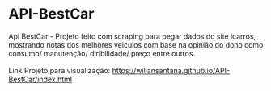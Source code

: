 # API-BestCar
Api BestCar - Projeto feito com scraping para pegar dados do site icarros, mostrando notas dos melhores veiculos com base na opinião do dono como consumo/ manutenção/ diribilidade/ preço entre outros. <br><br>
Link Projeto para visualização: https://wiliansantana.github.io/API-BestCar/index.html
